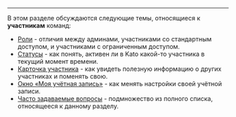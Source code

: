 ***

В этом разделе обсуждаются следующие темы, относящиеся к **участникам** команд:

 - [Роли](/articles/ru/members/roles) - отличия между админами, участниками со стандартным доступом, и участниками с ограниченным доступом. 
 - [Статусы](/articles/ru/members/statuses) - как понять, активен ли в Kato какой-то участника в текущий момент времени. 
 - [Карточка участника](/articles/ru/members/profile-cards) - как увидеть полезную информацию о других участниках и поменять свою.  
 - [Окно «Моя учётная запись»](/articles/ru/members/my-account) - как менять настройки своей учётной записи.
 - [Часто задаваемые вопросы](/articles/ru/members/faq) - подмножество из полного списка, относящееся к данному разделу.
